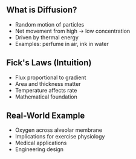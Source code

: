 ## What is Diffusion?
- Random motion of particles
- Net movement from high → low concentration
- Driven by thermal energy
- Examples: perfume in air, ink in water

## Fick's Laws (Intuition)
- Flux proportional to gradient
- Area and thickness matter
- Temperature affects rate
- Mathematical foundation

## Real-World Example
- Oxygen across alveolar membrane
- Implications for exercise physiology
- Medical applications
- Engineering design
